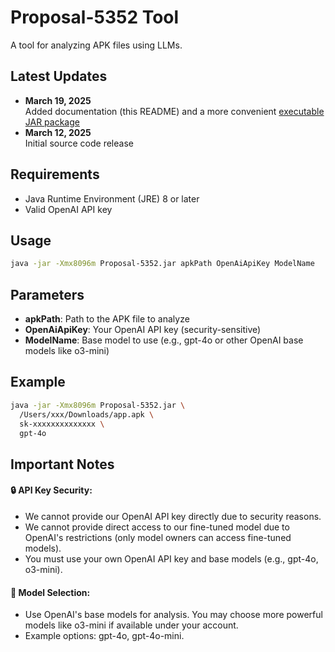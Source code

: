 # Proposal-5352 Tool

A tool for analyzing APK files using LLMs.

## Latest Updates
- **March 19, 2025**  
  Added documentation (this README) and a more convenient [executable JAR package](https://github.com/anonymousUser378/Proposal/releases/download/Proposal-5352/Proposal-5352.jar)
- **March 12, 2025**  
  Initial source code release

## Requirements
- Java Runtime Environment (JRE) 8 or later
- Valid OpenAI API key

## Usage
```bash
java -jar -Xmx8096m Proposal-5352.jar apkPath OpenAiApiKey ModelName
```

## Parameters
- **apkPath**: Path to the APK file to analyze
- **OpenAiApiKey**:	Your OpenAI API key (security-sensitive)
- **ModelName**: Base model to use (e.g., gpt-4o or other OpenAI base models like o3-mini)

## Example
```bash
java -jar -Xmx8096m Proposal-5352.jar \
  /Users/xxx/Downloads/app.apk \
  sk-xxxxxxxxxxxxxx \
  gpt-4o
```

## Important Notes
#### 🔒 API Key Security:
- We cannot provide our OpenAI API key directly due to security reasons.
- We cannot provide direct access to our fine-tuned model due to OpenAI's restrictions (only model owners can access fine-tuned models).
- You must use your own OpenAI API key and base models (e.g., gpt-4o, o3-mini).
#### 🚀 Model Selection:
- Use OpenAI's base models for analysis. You may choose more powerful models like o3-mini if available under your account.
- Example options: gpt-4o, gpt-4o-mini.
